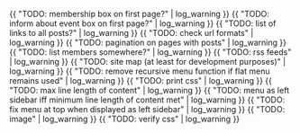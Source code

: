 ---
---
{{ "TODO: membership box on first page?" | log_warning }}
{{ "TODO: inform about event box on first page?" | log_warning }}
{{ "TODO: list of links to all posts?" | log_warning }}
{{ "TODO: check url formats" | log_warning }}
{{ "TODO: pagination on pages with posts" | log_warning }}
{{ "TODO: list members somewhere?" | log_warning }}
{{ "TODO: rss feeds" | log_warning }}
{{ "TODO: site map (at least for development purposes)" | log_warning }}
{{ "TODO: remove recursive menu function if flat menu remains used" | log_warning }}
{{ "TODO: print css" | log_warning }}
{{ "TODO: max line length of content" | log_warning }}
{{ "TODO: menu as left sidebar iff minimum line length of content met" | log_warning }}
{{ "TODO: fix menu at top when displayed as left sidebar" | log_warning }}
{{ "TODO: image" | log_warning }}
{{ "TODO: verify css" | log_warning }}
